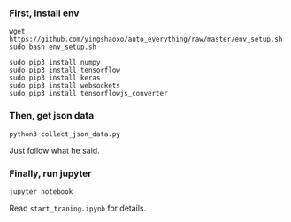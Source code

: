 ### First, install env

```
wget https://github.com/yingshaoxo/auto_everything/raw/master/env_setup.sh
sudo bash env_setup.sh

sudo pip3 install numpy
sudo pip3 install tensorflow
sudo pip3 install keras
sudo pip3 install websockets
sudo pip3 install tensorflowjs_converter
```


### Then, get json data

```
python3 collect_json_data.py
```

Just follow what he said.


### Finally, run jupyter

```
jupyter notebook
```

Read `start_traning.ipynb` for details.

